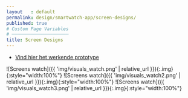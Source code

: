 ```yaml
---
layout   : default
permalink: design/smartwatch-app/screen-designs/
published: true
# Custom Page Variables
# ─────────────────────
title: Screen Designs
---
```

- [Vind hier het werkende prototype](https://xd.adobe.com/view/9660f9dd-5071-4a40-b349-a4b2fd46ef64)


![Screens watch]({{ 'img/visuals_watch.png' | relative_url }}){:.img}{:style="width:100%"}
![Screens watch]({{ 'img/visuals_watch2.png' | relative_url }}){:.img}{:style="width:100%"}
![Screens watch]({{ 'img/visuals_watch3.png' | relative_url }}){:.img}{:style="width:100%"}


